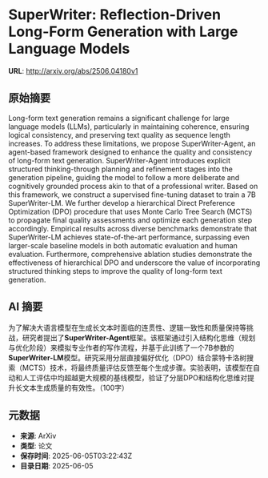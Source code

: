 # SuperWriter: Reflection-Driven Long-Form Generation with Large Language Models

**URL**: http://arxiv.org/abs/2506.04180v1

## 原始摘要

Long-form text generation remains a significant challenge for large language
models (LLMs), particularly in maintaining coherence, ensuring logical
consistency, and preserving text quality as sequence length increases. To
address these limitations, we propose SuperWriter-Agent, an agent-based
framework designed to enhance the quality and consistency of long-form text
generation. SuperWriter-Agent introduces explicit structured thinking-through
planning and refinement stages into the generation pipeline, guiding the model
to follow a more deliberate and cognitively grounded process akin to that of a
professional writer. Based on this framework, we construct a supervised
fine-tuning dataset to train a 7B SuperWriter-LM. We further develop a
hierarchical Direct Preference Optimization (DPO) procedure that uses Monte
Carlo Tree Search (MCTS) to propagate final quality assessments and optimize
each generation step accordingly. Empirical results across diverse benchmarks
demonstrate that SuperWriter-LM achieves state-of-the-art performance,
surpassing even larger-scale baseline models in both automatic evaluation and
human evaluation. Furthermore, comprehensive ablation studies demonstrate the
effectiveness of hierarchical DPO and underscore the value of incorporating
structured thinking steps to improve the quality of long-form text generation.


## AI 摘要

为了解决大语言模型在生成长文本时面临的连贯性、逻辑一致性和质量保持等挑战，研究者提出了**SuperWriter-Agent**框架。该框架通过引入结构化思维（规划与优化阶段）来模拟专业作者的写作流程，并基于此训练了一个7B参数的**SuperWriter-LM**模型。研究采用分层直接偏好优化（DPO）结合蒙特卡洛树搜索（MCTS）技术，将最终质量评估反馈至每个生成步骤。实验表明，该模型在自动和人工评估中均超越更大规模的基线模型，验证了分层DPO和结构化思维对提升长文本生成质量的有效性。（100字）

## 元数据

- **来源**: ArXiv
- **类型**: 论文
- **保存时间**: 2025-06-05T03:22:43Z
- **目录日期**: 2025-06-05
